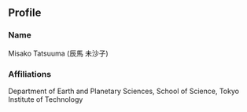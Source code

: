 ## Profile

### Name
Misako Tatsuuma (辰馬 未沙子)

### Affiliations
Department of Earth and Planetary Sciences, School of Science, Tokyo Institute of Technology
